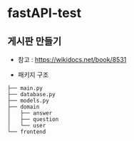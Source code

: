 # fastAPI-test


## 게시판 만들기
* 참고 : https://wikidocs.net/book/8531


* 패키지 구조
```angular2html
├── main.py
├── database.py
├── models.py
├── domain
│   ├── answer
│   ├── question
│   └── user
└── frontend
```